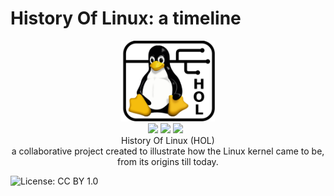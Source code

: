 # History Of Linux: a timeline
<center>
    <img src="./.github/HOL.png" width="150"> </br>
    <img src="https://img.shields.io/badge/License-CC%20BY%201.0-lightgrey.svg"> 
    <img src="https://img.shields.io/badge/contributions-welcome-brightgreen.svg">
    <img src="https://img.shields.io/github/v/release/MarkGotLasagna/hol.git">
    <img src="">
    <img src="">
    </br>
    History Of Linux (HOL) </br>
    a collaborative project created to illustrate how the Linux kernel came to be, </br>
    from its origins till today.
</center>

![License: CC BY 1.0](https://img.shields.io/badge/License-CC%20BY%201.0-lightgrey.svg)